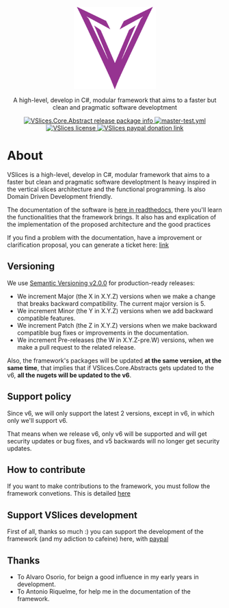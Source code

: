 <p align="center">
  <img src="icons/icon hq.png" alt="icon" width="192px">
</p>
<p align="center">A high-level, develop in C#, modular framework  that aims to a faster but clean and pragmatic software developtment</p>
<p align="center">
  <a href="https://www.nuget.org/packages/VSlices.Core.Abstracts">
    <img src="https://buildstats.info/nuget/vslices.core.abstracts" alt="VSlices.Core.Abstract release package info" />
  </a>
  <a href="https://github.com/HernanFAR/vslices-framework/actions/workflows/test.yml">
    <img src="https://github.com/HernanFAR/vslice-framework/actions/workflows/test.yml/badge.svg" alt="master-test.yml" />
  </a>
  <a href="https://github.com/HernanFAR/vslices-framework/blob/master/LICENSE">
    <img src="https://img.shields.io/badge/license-MIT-purple" alt="VSlices license" />
  </a>
  <a href="https://paypal.me/enyu20">
    <img src="https://img.shields.io/badge/donate-paypal-red" alt="VSlices paypal donation link" />
  </a>
</p>

# About
VSlices is a high-level, develop in C#, modular framework  that aims to a faster but clean and pragmatic software developtment Is heavy inspired in the vertical slices architecture and the functional programming. Is also Domain Driven Development friendly.

The documentation of the software is [here in readthedocs](https://vslice-framework.readthedocs.io/en/latest/), there you'll learn the functionalities that the framework brings. It also has and explication of the implementation of the proposed architecture and the good practices

If you find a problem with the documentation, have a improvement or clarification proposal, you can generate a ticket here: [link](https://github.com/HernanFAR/vslice-framework/issues)

## Versioning
We use [Semantic Versioning v2.0.0](https://semver.org/spec/v2.0.0.html) for production-ready releases:
- We increment Major (the X in X.Y.Z) versions when we make a change that breaks backward compatibility. The current major version is 5.
- We increment Minor (the Y in X.Y.Z) versions when we add backward compatible features.
- We increment Patch (the Z in X.Y.Z) versions when we make backward compatible bug fixes or improvements in the documentation.
- We increment Pre-releases (the W in X.Y.Z-pre.W) versions, when we make a pull request to the related release.

Also, the framework's packages will be updated **at the same version, at the same time**, that implies that if VSlices.Core.Abstracts gets updated to the v6, **all the nugets will be updated to the v6**.

## Support policy
Since v6, we will only support the latest 2 versions, except in v6, in which only we'll support v6. 

That means when we release v6, only v6 will be supported and will get security updates or bug fixes, and v5 backwards will no longer get security updates.

## How to contribute
If you want to make contributions to the framework, you must follow the framework convetions. This is detailed [here](how%20to%20contribute.md)

## Support VSlices development
First of all, thanks so much :) you can support the development of the framework (and my adiction to cafeine) here, with [paypal](https://paypal.me/enyu20?country.x=CL&locale.x=es_XC)

## Thanks
- To Alvaro Osorio, for beign a good influence in my early years in development.
- To Antonio Riquelme, for help me in the documentation of the framework.

